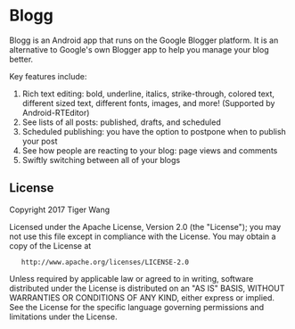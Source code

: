 Blogg
=====
Blogg is an Android app that runs on the Google Blogger platform. It is an alternative to Google's own Blogger app to help you manage your blog better.

Key features include:
1. Rich text editing: bold, underline, italics, strike-through, colored text, different sized text, different fonts, images, and more! (Supported by Android-RTEditor)
2. See lists of all posts: published, drafts, and scheduled
3. Scheduled publishing: you have the option to postpone when to publish your post
4. See how people are reacting to your blog: page views and comments
5. Swiftly switching between all of your blogs

License
-------
   Copyright 2017 Tiger Wang

   Licensed under the Apache License, Version 2.0 (the "License");
   you may not use this file except in compliance with the License.
   You may obtain a copy of the License at

       http://www.apache.org/licenses/LICENSE-2.0

   Unless required by applicable law or agreed to in writing, software
   distributed under the License is distributed on an "AS IS" BASIS,
   WITHOUT WARRANTIES OR CONDITIONS OF ANY KIND, either express or implied.
   See the License for the specific language governing permissions and
   limitations under the License.
